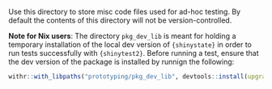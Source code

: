 Use this directory to store misc code files used for ad-hoc testing. By default the contents of this directory will not be version-controlled.

**Note for Nix users**: The directory `pkg_dev_lib` is meant for holding a temporary installation of the local dev version of `{shinystate}` in order to run tests successfully with `{shinytest2}`. Before running a test, ensure that the dev version of the package is installed by runnign the following:

```r
withr::with_libpaths("prototyping/pkg_dev_lib", devtools::install(upgrade = "never"))
```
